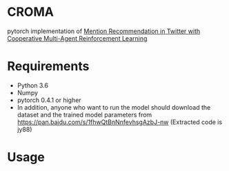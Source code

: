 # CROMA

pytorch implementation of [Mention Recommendation in Twitter with
Cooperative Multi-Agent Reinforcement Learning](http://)
   
   
# Requirements
+ Python 3.6
+ Numpy
+ pytorch 0.4.1 or higher
+ In addition, anyone who want to run the model should download the dataset and the trained model parameters from https://pan.baidu.com/s/1fhwQtBnNnfevhsgAzbJ-nw (Extracted code is jy88)

# Usage   
